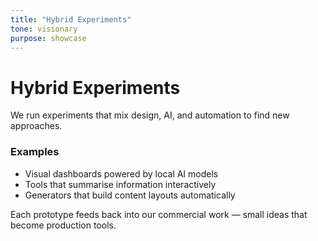 ```yaml
---
title: "Hybrid Experiments"
tone: visionary
purpose: showcase
---
```


# Hybrid Experiments

We run experiments that mix design, AI, and automation to find new approaches.

### Examples
- Visual dashboards powered by local AI models  
- Tools that summarise information interactively  
- Generators that build content layouts automatically  

Each prototype feeds back into our commercial work — small ideas that become production tools.
